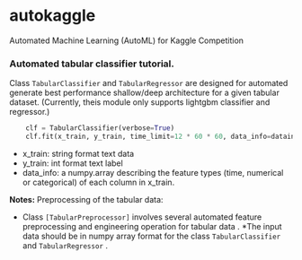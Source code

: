 # autokaggle
Automated Machine Learning (AutoML) for Kaggle Competition

### Automated tabular classifier tutorial.

Class `TabularClassifier` and `TabularRegressor` are designed for automated generate best performance shallow/deep architecture
for a given tabular dataset. (Currently, theis module only supports lightgbm classifier and regressor.)


```python
    clf = TabularClassifier(verbose=True)
    clf.fit(x_train, y_train, time_limit=12 * 60 * 60, data_info=datainfo)
```

* x_train: string format text data
* y_train: int format text label
* data_info: a numpy.array describing the feature types (time, numerical or categorical) of each column in x_train.


**Notes:** Preprocessing of the tabular data:
* Class `[TabularPreprocessor]` involves several automated feature preprocessing and engineering operation for tabular data . 
*The input data should be in numpy array format for the class `TabularClassifier` and `TabularRegressor` .
